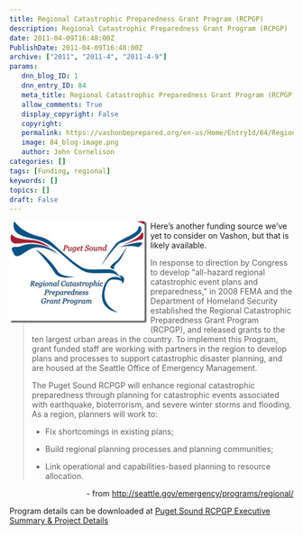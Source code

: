 ```yaml
---
title: Regional Catastrophic Preparedness Grant Program (RCPGP)
description: Regional Catastrophic Preparedness Grant Program (RCPGP)
date: 2011-04-09T16:48:00Z
PublishDate: 2011-04-09T16:48:00Z
archive: ["2011", "2011-4", "2011-4-9"]
params:
   dnn_blog_ID: 1
   dnn_entry_ID: 84
   meta_title: Regional Catastrophic Preparedness Grant Program (RCPGP)
   allow_comments: True
   display_copyright: False
   copyright: 
   permalink: https://vashonbeprepared.org/en-us/Home/EntryId/84/Regional-Catastrophic-Preparedness-Grant-Program-RCPGP
   image: 84_blog-image.png
   author: John Cornelison
categories: []
tags: [Funding, regional]
keywords: []
topics: []
draft: False
---
```


<p><a href="/images/dnnBlog/1/84/Windows-Live-Writer-Regional-Catastrophic-Preparedness-Grant_889E-image_2.png"><img title="image" border="0" alt="image" align="left" width="244" height="181" style="background-image: none; border-bottom: 0px; border-left: 0px; margin: 0px 6px 6px 0px; padding-left: 0px; padding-right: 0px; display: inline; float: left; border-top: 0px; border-right: 0px; padding-top: 0px" src="/images/dnnBlog/1/84/Windows-Live-Writer-Regional-Catastrophic-Preparedness-Grant_889E-image_thumb.png" /></a>Here’s another funding source we’ve yet to consider on Vashon, but that is likely available.</p>
<blockquote>
<p>In response to direction by Congress to develop "all-hazard regional catastrophic event plans and preparedness," in 2008 FEMA and the Department of Homeland Security established the Regional Catastrophic Preparedness Grant Program (RCPGP), and released grants to the ten largest urban areas in the country. To implement this Program, grant funded staff are working with partners in the region to develop plans and processes to support catastrophic disaster planning, and are housed at the Seattle Office of Emergency Management.</p>
<p>The Puget Sound RCPGP will enhance regional catastrophic preparedness through planning for catastrophic events associated with earthquake, bioterrorism, and severe winter storms and flooding. As a region, planners will work to:</p>
<ul>
    <li>
    <p>Fix shortcomings in existing plans;</p>
    </li>
    <li>
    <p>Build regional planning processes and planning communities;</p>
    </li>
    <li>
    <p>Link operational and capabilities-based planning to resource allocation.</p>
    </li>
</ul>
</blockquote>
<p align="right">- from <a title="http://seattle.gov/emergency/programs/regional/" href="http://seattle.gov/emergency/programs/regional/">http://seattle.gov/emergency/programs/regional/</a></p>
<p>Program details can be downloaded at <a href="http://seattle.gov/emergency/programs/regional/documents/RCPGPExSumandProjdetailsBinder3.pdf">Puget Sound RCPGP Executive Summary &amp; Project Details</a></p>
